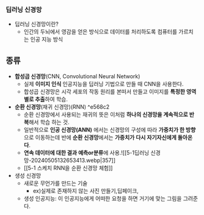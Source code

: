 ### 딥러닝 신경망
- 딥러닝 신경망이란?
	- 인간의 두뇌에서 영감을 얻은 방식으로 데이터를 처리하도록 컴퓨터를 가르치는 인공 지능 방식
## 종류
- **합성곱 신경망**(CNN, Convolutional Neural Network)
	- 실제 **이미지 인식** 인공지능을 딥러닝 기법으로 만들 때 CNN을 사용한다.
	- 합성곱 신경망은 시각 세포의 작동 원리를 본떠서 만들고 이미지를 **특정한 영역별로 추출**하여 학습.
- **순환 신경망**(재귀 신경망)(RNN) ^e568c2
	- 순환 신경망에서 사용되는 재귀의 뜻은 이처럼 **하나의 신경망을 계속적으로 반복**해서 학습 하는 것.
	- 일반적으로 **인공 신경망(ANN)** 에서는 신경망의 구성에 따라 **가중치가 한 방향**으로 이동하는데 반에 **순환 신경망**에서는 **가중치가 다시 자기자신에게 돌아온다**.
	- **연속 데이터에 대한 결과 예측or분류**에 사용.![[5-1딥러닝 신경망-20240505132653413.webp|357]]
	- [[5-1 스케치 RNN을 순환 신경망 체험]]
- 생성 신경망
	- 새로운 무언가를 만드는 기술
		- ex)실제로 존재하지 않는 사진 만들기,딥페이크,
	- 생성 인공지능: 이 인공지능에게 어떠한 요청을 하면 거기에 맞는 그림을 그려준다.